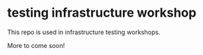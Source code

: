 # testing infrastructure workshop

This repo is used in infrastructure testing workshops.

More to come soon!
